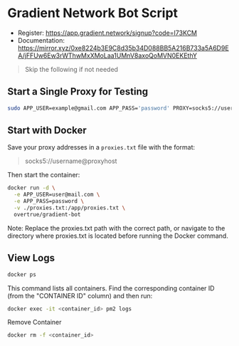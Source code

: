 # Gradient Network Bot Script

- Register: https://app.gradient.network/signup?code=I73KCM
- Documentation: <https://mirror.xyz/0xe8224b3E9C8d35b34D088BB5A216B733a5A6D9EA/jFFUw6Ew3rWThwMxXMoLaa1UMnV8axoQoMVN0EKEthY>

> Skip the following if not needed

## Start a Single Proxy for Testing

```bash
sudo APP_USER=example@gmail.com APP_PASS='password' PROXY=socks5://username:password@proxyhost:port node app.js
```

## Start with Docker
Save your proxy addresses in a `proxies.txt` file with the format:

> socks5://username@proxyhost

Then start the container:

```bash
docker run -d \
  -e APP_USER=user@mail.com \
  -e APP_PASS=password \
  -v ./proxies.txt:/app/proxies.txt \
  overtrue/gradient-bot
```
Note: Replace the proxies.txt path with the correct path, or navigate to the directory where proxies.txt is located before running the Docker command.

## View Logs
```bash
docker ps
```
This command lists all containers. Find the corresponding container ID (from the "CONTAINER ID" column) and then run:

```bash
docker exec -it <container_id> pm2 logs
```
Remove Container
```bash
docker rm -f <container_id>
```
